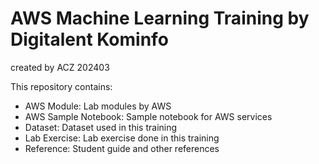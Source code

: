 # AWS Machine Learning Training by Digitalent Kominfo
created by ACZ 202403

This repository contains:
- AWS Module: Lab modules by AWS
- AWS Sample Notebook: Sample notebook for AWS services
- Dataset: Dataset used in this training
- Lab Exercise: Lab exercise done in this training
- Reference: Student guide and other references

